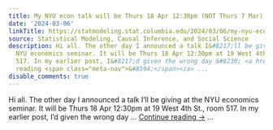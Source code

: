 ```yaml
---
title: My NYU econ talk will be Thurs 18 Apr 12:30pm (NOT Thurs 7 Mar)
date: '2024-03-06'
linkTitle: https://statmodeling.stat.columbia.edu/2024/03/06/my-nyu-econ-talk-will-be-thurs-18-apr-1230pm-not-thurs-7-mar/
source: Statistical Modeling, Causal Inference, and Social Science
description: Hi all. The other day I announced a talk I&#8217;ll be giving at the
  NYU economics seminar. It will be Thurs 18 Apr 12:30pm at 19 West 4th St., room
  517. In my earlier post, I&#8217;d given the wrong day &#8230; <a href="https://statmodeling.stat.columbia.edu/2024/03/06/my-nyu-econ-talk-will-be-thurs-18-apr-1230pm-not-thurs-7-mar/">Continue
  reading <span class="meta-nav">&#8594;</span></a> ...
disable_comments: true
---
```

Hi all. The other day I announced a talk I&#8217;ll be giving at the NYU economics seminar. It will be Thurs 18 Apr 12:30pm at 19 West 4th St., room 517. In my earlier post, I&#8217;d given the wrong day &#8230; <a href="https://statmodeling.stat.columbia.edu/2024/03/06/my-nyu-econ-talk-will-be-thurs-18-apr-1230pm-not-thurs-7-mar/">Continue reading <span class="meta-nav">&#8594;</span></a> ...